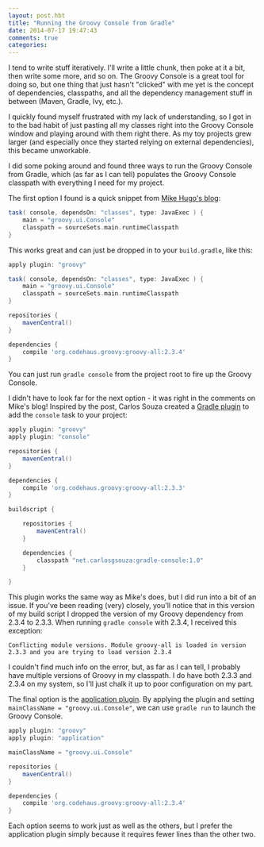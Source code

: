 ```yaml
---
layout: post.hbt
title: "Running the Groovy Console from Gradle"
date: 2014-07-17 19:47:43
comments: true
categories: 
---
```

I tend to write stuff iteratively. I'll write a little chunk, then poke at it a bit, then write some more, and so on. The Groovy Console is a great tool for doing so, but one thing that just hasn't "clicked" with me yet is the concept of dependencies, classpaths, and all the dependency management stuff in between (Maven, Gradle, Ivy, etc.). 

I quickly found myself frustrated with my lack of understanding, so I got in to the bad habit of just pasting all my classes right into the Groovy Console window and playing around with them right there. As my toy projects grew larger (and especially once they started relying on external dependencies), this became unworkable. 

I did some poking around and found three ways to run the Groovy Console from Gradle, which (as far as I can tell) populates the Groovy Console classpath with everything I need for my project.

<!-- more -->

The first option I found is a quick snippet from [Mike Hugo's blog](http://piraguaconsulting.blogspot.com/2012/02/gradle-groovy-console.html):

``` groovy
task( console, dependsOn: "classes", type: JavaExec ) {
	main = "groovy.ui.Console"
	classpath = sourceSets.main.runtimeClasspath
}
```

This works great and can just be dropped in to your `build.gradle`, like this:

``` groovy
apply plugin: "groovy"

task( console, dependsOn: "classes", type: JavaExec ) {
	main = "groovy.ui.Console"
	classpath = sourceSets.main.runtimeClasspath
}

repositories {
	mavenCentral()
}

dependencies {
	compile 'org.codehaus.groovy:groovy-all:2.3.4'
}
```

You can just run `gradle console` from the project root to fire up the Groovy Console.

I didn't have to look far for the next option - it was right in the comments on Mike's blog! Inspired by the post, Carlos Souza created a [Gradle plugin](https://github.com/carlosgsouza/gradle-console) to add the `console` task to your project:

``` groovy
apply plugin: "groovy"
apply plugin: "console"

repositories {
	mavenCentral()
}

dependencies {
	compile 'org.codehaus.groovy:groovy-all:2.3.3'
}

buildscript {

	repositories {
		mavenCentral()
	}

	dependencies {
		classpath "net.carlosgsouza:gradle-console:1.0"
	}

}
```

This plugin works the same way as Mike's does, but I did run into a bit of an issue. If you've been reading (very) closely, you'll notice that in this version of my build script I dropped the version of my Groovy dependency from 2.3.4 to 2.3.3. When running `gradle console` with 2.3.4, I received this exception:

`Conflicting module versions. Module groovy-all is loaded in version 2.3.3 and you are trying to load version 2.3.4`

I couldn't find much info on the error, but, as far as I can tell, I probably have multiple versions of Groovy in my classpath. I do have both 2.3.3 and 2.3.4 on my system, so I'll just chalk it up to poor configuration on my part.

The final option is the [application plugin](http://www.gradle.org/docs/current/userguide/application_plugin.html). By applying the plugin and setting `mainClassName = "groovy.ui.Console"`, we can use `gradle run` to launch the Groovy Console.

``` groovy
apply plugin: "groovy"
apply plugin: "application"

mainClassName = "groovy.ui.Console"

repositories {
	mavenCentral()
}

dependencies {
	compile 'org.codehaus.groovy:groovy-all:2.3.4'
}
```

Each option seems to work just as well as the others, but I prefer the application plugin simply because it requires fewer lines than the other two.